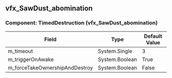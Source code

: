 ## vfx_SawDust_abomination

### Component: TimedDestruction (vfx_SawDust_abomination)

|Field|Type|Default Value|
|-----|----|-------------|
|m_timeout|System.Single|3|
|m_triggerOnAwake|System.Boolean|True|
|m_forceTakeOwnershipAndDestroy|System.Boolean|False|

